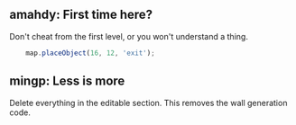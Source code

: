 ## amahdy: First time here?

Don't cheat from the first level, or you won't understand a thing.

```javascript
    map.placeObject(16, 12, 'exit');
```

## mingp: Less is more

Delete everything in the editable section.
This removes the wall generation code.
